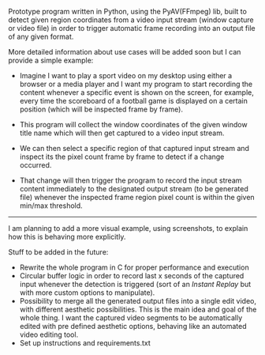 Prototype program written in Python, using the PyAV(FFmpeg) lib, built to detect given region coordinates from a video input stream (window capture or video file) in order to trigger automatic frame recording into an output file of any given format. 

More detailed information about use cases will be added soon but I can provide a simple example:

- Imagine I want to play a sport video on my desktop using either a browser or a media player and I want my program to start recording the content whenever a specific event is shown on the screen, for example, every time the scoreboard of a football game is displayed on a certain position (which will be inspected frame by frame). 

- This program will collect the window coordinates of the given window title name which will then get captured to a video input stream.

- We can then select a specific region of that captured input stream and inspect its the pixel count frame by frame to detect if a change occurred. 

- That change will then trigger the program to record the input stream content immediately to the designated output stream (to be generated file) whenever the inspected frame region pixel count is within the given min/max threshold. 

******************************************************************************************

I am planning to add a more visual example, using screenshots, to explain how this is behaving more explicitly. 

Stuff to be added in the future:

* Rewrite the whole program in C for proper performance and execution 
* Circular buffer logic in order to record last x seconds of the captured input whenever the detection is triggered (sort of an *Instant Replay* but with more custom options to manipulate).
* Possibility to merge all the generated output files into a single edit video, with different aesthetic possibilities. This is the main idea and goal of the whole thing. I want the captured video segments to be automatically edited with pre defined aesthetic options, behaving like an automated video editing tool.
* Set up instructions and requirements.txt